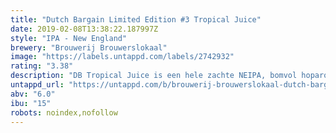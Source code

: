 ```yaml
---
title: "Dutch Bargain Limited Edition #3 Tropical Juice"
date: 2019-02-08T13:38:22.187997Z
style: "IPA - New England"
brewery: "Brouwerij Brouwerslokaal"
image: "https://labels.untappd.com/labels/2742932"
rating: "3.38"
description: "DB Tropical Juice is een hele zachte NEIPA, bomvol hoparoma’s en een lage hopbitterheid. Gebrouwen met tarwe en haver voor die typische zachte smaak van een NEIPA. Tijdens de vergisting en lagering gaan er enkel Amerikaanse hoppen in de ketels, om echt de tropische toetsen in het bier te krijgen. "
untappd_url: "https://untappd.com/b/brouwerij-brouwerslokaal-dutch-bargain-limited-edition-3-tropical-juice/2742932"
abv: "6.0"
ibu: "15"
robots: noindex,nofollow
---
```

